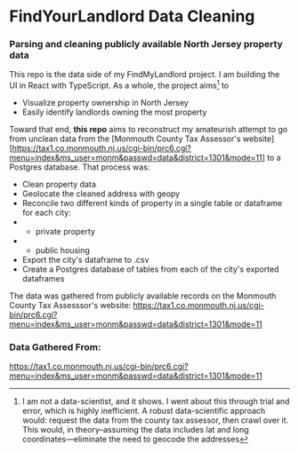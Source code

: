 # FindYourLandlord Data Cleaning

### Parsing and cleaning publicly available North Jersey property data

This repo is the data side of my FindMyLandlord project. I am building the UI in React with TypeScript.
As a whole, the project aims[^1] to

- Visualize property ownership in North Jersey
- Easily identify landlords owning the most property

Toward that end, **this repo** aims to reconstruct my amateurish attempt to go from unclean data from the [Monmouth County Tax Assessor's website][https://tax1.co.monmouth.nj.us/cgi-bin/prc6.cgi?menu=index&ms_user=monm&passwd=data&district=1301&mode=11] to a Postgres database.
That process was:

- Clean property data
- Geolocate the cleaned address with geopy
- Reconcile two different kinds of property in a single table or dataframe for each city:
- - private property
- - public housing
- Export the city's dataframe to .csv
- Create a Postgres database of tables from each of the city's exported dataframes

[^1]:
    I am not a data-scientist, and it shows. I went about this through trial and error, which is highly inefficient.
    A robust data-scientific approach would: request the data from the county tax assessor, then crawl over it.
    This would, in theory–assuming the data includes lat and long coordinates—eliminate the need to geocode the addresses

The data was gathered from publicly available records on the Monmouth County Tax Assesssor's website:
https://tax1.co.monmouth.nj.us/cgi-bin/prc6.cgi?menu=index&ms_user=monm&passwd=data&district=1301&mode=11

### Data Gathered From:
https://tax1.co.monmouth.nj.us/cgi-bin/prc6.cgi?menu=index&ms_user=monm&passwd=data&district=1301&mode=11
